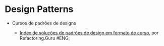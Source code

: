  # Design Patterns

- Cursos de padrões de designs

    - [Index de soluções de padrões de design em formato de curso](https://refactoring.guru/design-patterns/), por Refactoring.Guru #ENG;
